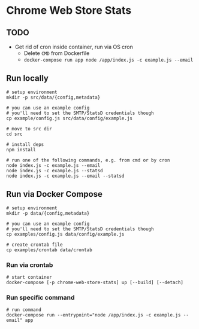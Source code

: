 # Chrome Web Store Stats


## TODO

- Get rid of cron inside container, run via OS cron
  - Delete `CMD` from Dockerfile
  - `docker-compose run app node /app/index.js -c example.js --email`


## Run locally
    
    # setup environment
    mkdir -p src/data/{config,metadata}

    # you can use an example config
    # you'll need to set the SMTP/StatsD credentials though
    cp example/config.js src/data/config/example.js

    # move to src dir
    cd src

    # install deps
    npm install

    # run one of the following commands, e.g. from cmd or by cron
    node index.js -c example.js --email
    node index.js -c example.js --statsd
    node index.js -c example.js --email --statsd
    

## Run via Docker Compose

    # setup environment
    mkdir -p data/{config,metadata}

    # you can use an example config
    # you'll need to set the SMTP/StatsD credentials though
    cp examples/config.js data/config/example.js

    # create crontab file
    cp examples/crontab data/crontab


### Run via crontab

    # start container
    docker-compose [-p chrome-web-store-stats] up [--build] [--detach]


### Run specific command

    # run command
    docker-compose run --entrypoint="node /app/index.js -c example.js --email" app
